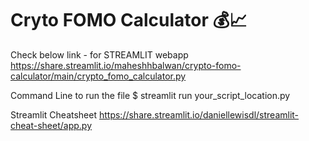 # Cryto FOMO Calculator 💰📈

Check below link - for STREAMLIT webapp
https://share.streamlit.io/maheshhbalwan/crypto-fomo-calculator/main/crypto_fomo_calculator.py

Command Line to run the file
$ streamlit run your_script_location.py

Streamlit Cheatsheet
https://share.streamlit.io/daniellewisdl/streamlit-cheat-sheet/app.py
